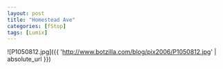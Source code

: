 ```yaml
---
layout: post
title: "Homestead Ave"
categories: [fStop]
tags: [Lumix]
---
```



![P1050812.jpg]({{ 'http://www.botzilla.com/blog/pix2006/P1050812.jpg' | absolute_url }})

